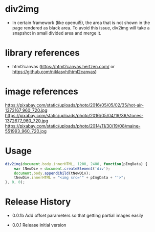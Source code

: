 # div2img
- In certain framework (like openui5), the area that is not shown in the page rendered as black area. To avoid this issue, div2img will take a snapshot in small divided area and merge it.

# library references
- html2canvas (https://html2canvas.hertzen.com/ or https://github.com/niklasvh/html2canvas)

# image references
https://pixabay.com/static/uploads/photo/2016/05/05/02/35/hot-air-1373167_960_720.jpg
https://pixabay.com/static/uploads/photo/2016/05/04/19/39/stones-1372677_960_720.jpg
https://pixabay.com/static/uploads/photo/2014/11/30/19/08/maine-551993_960_720.jpg

# Usage
```javascript
div2img(document.body.innerHTML, 1200, 2400, function(pImgData) {
    var tNewDiv = document.createElement('div');
    document.body.appendChild(tNewDiv);
    tNewDiv.innerHTML = "<img src='" + pImgData + "'>";
}, 0, 0);
```

# Release History
- 0.0.1b
    Add offset parameters so that getting partial images easily

- 0.0.1
    Release initial version
